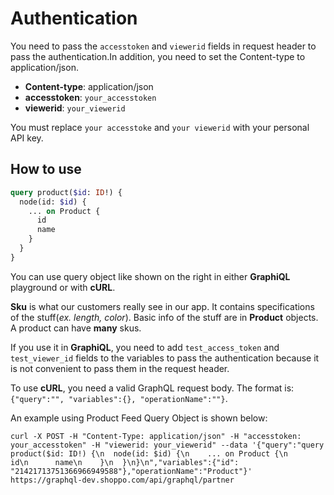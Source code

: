 # Authentication

You need to pass the `accesstoken` and `viewerid` fields in request header to pass the authentication.In addition, you need to set the Content-type to application/json.

- **Content-type**: application/json
- **accesstoken**: `your_accesstoken`
- **viewerid**: `your_viewerid`

<aside class="notice">
You must replace <code>your accesstoke</code> and <code>your viewerid</code> with your personal API key.
</aside>

## How to use

```graphql
query product($id: ID!) {
  node(id: $id) {
    ... on Product {
      id
      name
    }
  }
}
```

You can use query object like shown on the right in either **GraphiQL** playground or with **cURL**.

**Sku** is what our customers really see in our app. It contains specifications of the stuff(*ex. length, color*). Basic info of the stuff are in **Product** objects. A product can have **many** skus.

<aside class="notice">
If you use it in <b>GraphiQL</b>, you need to add <code>test_access_token</code> and <code>test_viewer_id</code> fields to the variables to pass the authentication because it is not convenient to pass them in the request header.
</aside>

To use **cURL**, you need a valid GraphQL request body. The format is: `{"query":"", "variables":{}, "operationName":""}`.

An example using Product Feed Query Object is shown below:

`curl -X POST -H "Content-Type: application/json" -H "accesstoken: your_accesstoken" -H "viewerid: your_viewerid" --data '{"query":"query product($id: ID!) {\n  node(id: $id) {\n    ... on Product {\n      id\n      name\n    }\n  }\n}\n","variables":{"id": "21421713751366966949588"},"operationName":"Product"}' https://graphql-dev.shoppo.com/api/graphql/partner`
